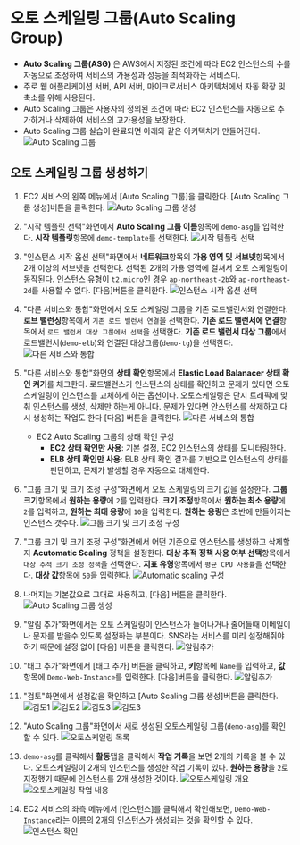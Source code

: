 # 오토 스케일링 그룹(Auto Scaling Group)
- **Auto Scaling 그룹(ASG)** 은 AWS에서 지정된 조건에 따라 EC2 인스턴스의 수를 자동으로 조정하여 서비스의 가용성과 성능을 최적화하는 서비스다.
- 주로 웹 애플리케이션 서버, API 서버, 마이크로서비스 아키텍처에서 자동 확장 및 축소를 위해 사용된다.
- Auto Scaling 그룹은 사용자의 정의된 조건에 따라 EC2 인스턴스를 자동으로 추가하거나 삭제하여 서비스의 고가용성을 보장한다.
- Auto Scaling 그룹 실습이 완료되면 아래와 같은 아키텍처가 만들어진다.
   ![Auto Scaling 그룹](../../images/4/11-0.png)


## 오토 스케일링 그룹 생성하기
1. EC2 서비스의 왼쪽 메뉴에서 [Auto Scaling 그룹]을 클릭한다. [Auto Scaling 그룹 생성]버튼을 클릭한다.
   ![Auto Scaling 그룹 생성](../../images/4/11-1.png)

2. "시작 템플릿 선택"화면에서 **Auto Scaling 그룹 이름**항목에 `demo-asg`를 입력한다. **시작 템플릿**항목에 `demo-template`를 선택한다.
   ![시작 템플릿 선택](../../images/4/11-2.png)

3. "인스턴스 시작 옵션 선택"화면에서 **네트워크**항목의 **가용 영역 및 서브넷**항목에서 2개 이상의 서브넷을 선택한다. 선택된 2개의 가용 영역에 걸쳐서 오토 스케일링이 동작된다. 인스턴스 유형이 `t2.micro`인 경우 `ap-northeast-2b`와 `ap-northeast-2d`를 사용할 수 없다. [다음]버튼을 클릭한다.
   ![인스턴스 시작 옵션 선택](../../images/4/11-3.png)

4. "다른 서비스와 통합"화면에서 오토 스케일링 그룹을 기존 로드밸런서와 연결한다. **로브 밸런싱**항목에서 `기존 로드 밸런서 연결`을 선택한다. **기존 로드 밸런서에 연결**항목에서 `로드 밸런서 대상 그룹에서 선택`을 선택한다. **기존 로드 밸런서 대상 그룹**에서 로드밸런서(`demo-elb`)와 연결된 대상그룹(`demo-tg`)을 선택한다.
   ![다른 서비스와 통합](../../images/4/11-4.png)

5. "다른 서비스와 통합"화면의 **상태 확인**항목에서 **Elastic Load Balanacer 상태 확인 켜기**를 체크한다. 로드밸런스가 인스턴스의 상태를 확인하고 문제가 있다면 오토 스케일링이 인스턴스를 교체하게 하는 옵션이다. 오토스케일링은 단지 트래픽에 맞춰 인스턴스를 생성, 삭제만 하는게 아니다. 문제가 있다면 안스턴스를 삭제하고 다시 생성하는 작업도 한다 [다음] 버튼을 클릭한다.
   ![다른 서비스와 통합](../../images/4/11-5.png)

   - EC2 Auto Scaling 그룹의 상태 확인 구성
     - **EC2 상태 확인만 사용**: 기본 설정, EC2 인스턴스의 상태를 모니터링한다.
     - **ELB 상태 확인만 사용**: ELB 상태 확인 결과를 기반으로 인스턴스의 상태를 판단하고, 문제가 발생할 경우 자동으로 대체한다.
   
6. "그룹 크기 및 크기 조정 구성"화면에서 오토 스케일링의 크기 값을 설정한다. **그룹 크기**항목에서 **원하는 용량**에 `2`를 입력한다. **크기 조정**항목에서 **원하는 최소 용량**에 `2`를 입력하고, **원하는 최대 용량**에 `10`을 입력한다. **원하는 용량**은 초반에 만들어지는 인스턴스 갯수다.
   ![그룹 크기 및 크기 조정 구성](../../images/4/11-6.png)
   
7. "그룹 크기 및 크기 조정 구성"화면에서 어떤 기준으로 인스턴스를 생성하고 삭제할지 **Acutomatic Scaling** 정책을 설정한다. **대상 추적 정책 사용 여부 선택**항목에서 `대상 추적 크기 조정 정책`을 선택한다. **지표 유형**항목에서 `평균 CPU 사용률`을 선택한다. **대상 값**항목에 `50`을 입력한다.
   ![Automatic scaling 구성](../../images/4/11-7.png)

8. 나머지는 기본값으로 그대로 사용하고, [다음] 버튼을 클릭한다.
   ![Auto Scaling 그룹 생성](../../images/4/11-8.png)

9. "알림 추가"화면에서는 오토 스케일링이 인스턴스가 늘어나거나 줄어들때 이메일이나 문자를 받을수 있도록 설정하는 부분이다. SNS라는 서비스를 미리 설정해줘야 하기 때문에 설정 없이 [다음] 버튼을 클릭한다.
   ![알림추가](../../images/4/11-9.png)

10. "태그 추가"화면에서 [태그 추가] 버튼을 클릭하고, **키**항목에 `Name`를 입력하고, **값**항목에 `Demo-Web-Instance`를 입력한다. [다음]버튼을 클릭한다.
   ![알림추가](../../images/4/11-10.png)

11. "검토"화면에서 설정값을 확인하고 [Auto Scaling 그룹 생성]버튼을 클릭한다.
   ![검토1](../../images/4/11-11-1.png)
   ![검토2](../../images/4/11-11-2.png)
   ![검토3](../../images/4/11-11-3.png)
   ![검토3](../../images/4/11-11-4.png)

12. "Auto Scaling 그룹"화면에서 새로 생성된 오토스케일링 그룹(`demo-asg`)를 확인할 수 있다. 
   ![오토스케일링 목록](../../images/4/11-12.png)

13. `demo-asg`를 클릭해서 **활동**탭을 클릭해서 **작업 기록**을 보면 2개의 기록을 볼 수 있다. 오토스케일링이 2개의 인스턴스를 생성한 작업 기록이 있다. **원하는 용량**을 `2`로 지정했기 때문에 인스턴스를 2개 생성한 것이다.
   ![오토스케일링 개요](../../images/4/11-13-1.png)
   ![오토스케일링 작업 내용](../../images/4/11-13-2.png)

14. EC2 서비스의 좌측 메뉴에서 [인스턴스]를 클릭해서 확인해보면, `Demo-Web-Instance`라는 이름의 2개의 인스턴스가 생성되는 것을 확인할 수 있다.
   ![인스턴스 확인](../../images/4/11-14.png)
